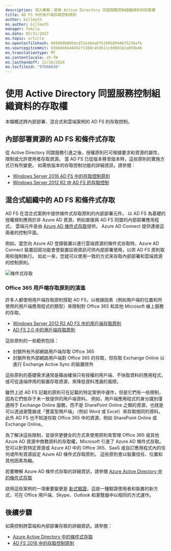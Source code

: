 ```yaml
---
description: 深入瞭解：使用 Active Directory 同盟服務控制組織資料的存取權
title: AD FS 中的用戶端存取控制原則
author: billmath
ms.author: billmath
manager: femila
ms.date: 05/31/2017
ms.topic: article
ms.openlocfilehash: 669069b905dcd73a184abf51905894d6f5236afb
ms.sourcegitcommit: 65b6de6b44d41f1180c45db11cdd60cb2a093b46
ms.translationtype: MT
ms.contentlocale: zh-TW
ms.lasthandoff: 12/10/2020
ms.locfileid: "97046636"
---
```

# <a name="controlling-access-to-organizational-data-with-active-directory-federation-services"></a>使用 Active Directory 同盟服務控制組織資料的存取權

本檔概述跨內部部署、混合式和雲端案例的 AD FS 的存取控制。

## <a name="ad-fs-and-conditional-access-to-on-premises-resources"></a>內部部署資源的 AD FS 和條件式存取
從 Active Directory 同盟服務引進之後，授權原則已可根據要求和資源的屬性，限制或允許使用者存取資源。  當 AD FS 已從版本移至版本時，這些原則的實施方式已有所變更。  如需依版本的存取控制功能的詳細資訊，請參閱：
- [Windows Server 2016 AD FS 中的存取控制原則](Access-Control-Policies-in-AD-FS.md)
- [Windows Server 2012 R2 中 AD FS 的存取控制](Manage-Risk-with-Conditional-Access-Control.md)


## <a name="ad-fs-and-conditional-access-in-a-hybrid-organization"></a>混合式組織中的 AD FS 和條件式存取

AD FS 在混合式案例中提供條件式存取原則的內部部署元件。 以 AD FS 為基礎的授權規則應用於非 Azure AD 資源，例如直接與 AD FS 同盟的內部部署應用程式。  雲端元件是由 [Azure AD 條件式存取](/azure/active-directory/active-directory-conditional-access)提供。  Azure AD Connect 提供連接這兩者的控制平面。

例如，當您向 Azure AD 登錄裝置以進行雲端資源的條件式存取時，Azure AD Connect 裝置回寫功能會使裝置註冊資訊可供內部部署使用，以供 AD FS 原則取用和強制執行。  如此一來，您就可以使用一致的方式來存取內部部署和雲端資源的控制原則。

![條件式存取](../deployment/media/Plan-Device-based-Conditional-Access-on-Premises/ADFS_ITPRO4.png)


### <a name="the-evolution-of-client-access-policies-for-office-365"></a>Office 365 用戶端存取原則的演進
許多人都使用用戶端存取原則搭配 AD FS，以根據因素（例如用戶端的位置和所使用的用戶端應用程式的類型）來限制對 Office 365 和其他 Microsoft 線上服務的存取。
- [Windows Server 2012 R2 AD FS 中的用戶端存取原則](Access-Control-Policies-W2K12.md)
- [AD FS 2.0 中的用戶端存取原則](Access-Control-Policies-in-AD-FS-2.md)

這些原則的一些範例包括：
- 封鎖所有外部網路用戶端存取 Office 365
- 封鎖所有外部網路用戶端對 Office 365 的存取，但存取 Exchange Online 以進行 Exchange Active Sync 的裝置除外

這些原則的基礎需求通常是藉由確保只有授權的用戶端、不快取資料的應用程式，或可從遠端停用的裝置存取資源，來降低資料洩漏的風險。

雖然上述 AD FS 記載的原則可在記載的特定案例中運作，但是它們有一些限制，因為它們依存于未一致提供的用戶端資料。  例如，用戶端應用程式的身分識別僅適用于 Exchange Online 服務，而不是 SharePoint Online 之類的資源，也就是可以透過瀏覽器或「豐富型用戶端」（例如 Word 或 Excel）來存取相同的資料。  此外 AD FS 也不知道存取 Office 365 中的資源，例如 SharePoint Online 或 Exchange Online。

為了解決這些限制，並提供更健全的方式來使用原則來管理 Office 365 或其他 Azure AD 資源中商務資料的存取權，Microsoft 引進了 Azure AD 條件式存取。  您可以針對特定資源或 Azure AD 中的 Office 365、SaaS 或自訂應用程式內的任何或所有資源設定 Azure AD 條件式存取原則。  這些原則會以裝置信任、位置和其他因素為軸。

若要瞭解 Azure AD 條件式存取的詳細資訊，請參閱 [Azure Active Directory 中的條件式存取](/azure/active-directory/active-directory-conditional-access)

啟用這些案例的一項重要變更是 [新式驗證](https://blogs.office.com/2015/11/19/updated-office-365-modern-authentication-public-preview/)，這是一種驗證使用者和裝置的新方式，可在 Office 用戶端、Skype、Outlook 和瀏覽器中以相同的方式運作。

## <a name="next-steps"></a>後續步驟
如需控制跨雲端和內部部署存取的詳細資訊，請參閱：

- [Azure Active Directory 中的條件式存取](/azure/active-directory/active-directory-conditional-access)
- [AD FS 2016 中的存取控制原則](Access-Control-Policies-in-AD-FS.md)
